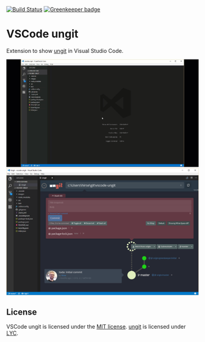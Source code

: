 [![Build Status](https://travis-ci.org/Hirse/vscode-ungit.svg?branch=master)](https://travis-ci.org/Hirse/vscode-ungit)
[![Greenkeeper badge](https://badges.greenkeeper.io/Hirse/vscode-ungit.svg)](https://greenkeeper.io/)

# VSCode ungit
Extension to show [ungit][ungit] in Visual Studio Code.

![Ungit in VSCode as gif](https://raw.githubusercontent.com/Hirse/vscode-ungit/master/screenshots/ungit.gif)
![Ungit in VSCode](https://raw.githubusercontent.com/Hirse/vscode-ungit/master/screenshots/ungit.png)

## License
VSCode ungit is licensed under the [MIT license][MIT]. [ungit][ungit] is licensed under [LYC][LYC].


[LYC]: https://licenseyourcode.com/product/Ungit
[MIT]: http://opensource.org/licenses/MIT
[ungit]: https://github.com/FredrikNoren/ungit
